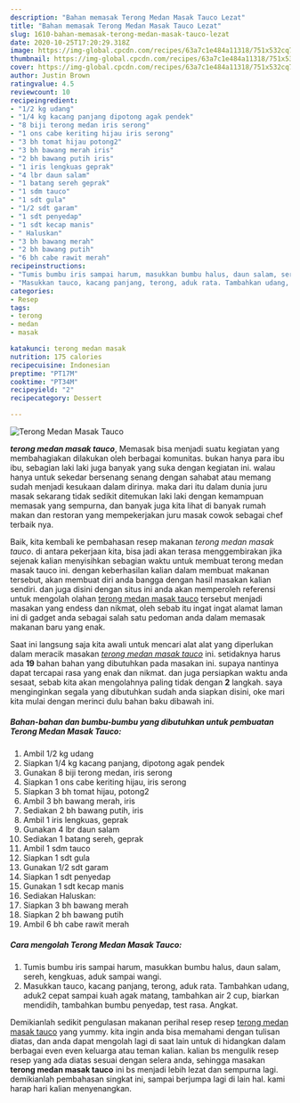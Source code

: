 ```yaml
---
description: "Bahan memasak Terong Medan Masak Tauco Lezat"
title: "Bahan memasak Terong Medan Masak Tauco Lezat"
slug: 1610-bahan-memasak-terong-medan-masak-tauco-lezat
date: 2020-10-25T17:20:29.318Z
image: https://img-global.cpcdn.com/recipes/63a7c1e484a11318/751x532cq70/terong-medan-masak-tauco-foto-resep-utama.jpg
thumbnail: https://img-global.cpcdn.com/recipes/63a7c1e484a11318/751x532cq70/terong-medan-masak-tauco-foto-resep-utama.jpg
cover: https://img-global.cpcdn.com/recipes/63a7c1e484a11318/751x532cq70/terong-medan-masak-tauco-foto-resep-utama.jpg
author: Justin Brown
ratingvalue: 4.5
reviewcount: 10
recipeingredient:
- "1/2 kg udang"
- "1/4 kg kacang panjang dipotong agak pendek"
- "8 biji terong medan iris serong"
- "1 ons cabe keriting hijau iris serong"
- "3 bh tomat hijau potong2"
- "3 bh bawang merah iris"
- "2 bh bawang putih iris"
- "1 iris lengkuas geprak"
- "4 lbr daun salam"
- "1 batang sereh geprak"
- "1 sdm tauco"
- "1 sdt gula"
- "1/2 sdt garam"
- "1 sdt penyedap"
- "1 sdt kecap manis"
- " Haluskan"
- "3 bh bawang merah"
- "2 bh bawang putih"
- "6 bh cabe rawit merah"
recipeinstructions:
- "Tumis bumbu iris sampai harum, masukkan bumbu halus, daun salam, sereh, kengkuas, aduk sampai wangi."
- "Masukkan tauco, kacang panjang, terong, aduk rata. Tambahkan udang, aduk2 cepat sampai kuah agak matang, tambahkan air 2 cup, biarkan mendidih, tambahkan bumbu penyedap, test rasa. Angkat."
categories:
- Resep
tags:
- terong
- medan
- masak

katakunci: terong medan masak 
nutrition: 175 calories
recipecuisine: Indonesian
preptime: "PT17M"
cooktime: "PT34M"
recipeyield: "2"
recipecategory: Dessert

---
```



![Terong Medan Masak Tauco](https://img-global.cpcdn.com/recipes/63a7c1e484a11318/751x532cq70/terong-medan-masak-tauco-foto-resep-utama.jpg)

<b><i>terong medan masak tauco</i></b>, Memasak bisa menjadi suatu kegiatan yang membahagiakan dilakukan oleh berbagai komunitas. bukan hanya para ibu ibu, sebagian laki laki juga banyak yang suka dengan kegiatan ini. walau hanya untuk sekedar bersenang senang dengan sahabat atau memang sudah menjadi kesukaan dalam dirinya. maka dari itu dalam dunia juru masak sekarang tidak sedikit ditemukan laki laki dengan kemampuan memasak yang sempurna, dan banyak juga kita lihat di banyak rumah makan dan restoran yang mempekerjakan juru masak cowok sebagai chef terbaik nya.

Baik, kita kembali ke pembahasan resep makanan <i>terong medan masak tauco</i>. di antara pekerjaan kita, bisa jadi akan terasa menggembirakan jika sejenak kalian menyisihkan sebagian waktu untuk membuat terong medan masak tauco ini. dengan keberhasilan kalian dalam membuat makanan tersebut, akan membuat diri anda bangga dengan hasil masakan kalian sendiri. dan juga disini dengan situs ini anda akan memperoleh referensi untuk mengolah olahan <u>terong medan masak tauco</u> tersebut menjadi masakan yang endess dan nikmat, oleh sebab itu ingat ingat alamat laman ini di gadget anda sebagai salah satu pedoman anda dalam memasak makanan baru yang enak.




Saat ini langsung saja kita awali untuk mencari alat alat yang diperlukan dalam meracik masakan <u><i>terong medan masak tauco</i></u> ini. setidaknya harus ada <b>19</b> bahan bahan yang dibutuhkan pada masakan ini. supaya nantinya dapat tercapai rasa yang enak dan nikmat. dan juga persiapkan waktu anda sesaat, sebab kita akan mengolahnya paling tidak dengan <b>2</b> langkah. saya menginginkan segala yang dibutuhkan sudah anda siapkan disini, oke mari kita mulai dengan merinci dulu bahan baku dibawah ini.

<!--inarticleads1-->

##### Bahan-bahan dan bumbu-bumbu yang dibutuhkan untuk pembuatan Terong Medan Masak Tauco:

1. Ambil 1/2 kg udang
1. Siapkan 1/4 kg kacang panjang, dipotong agak pendek
1. Gunakan 8 biji terong medan, iris serong
1. Siapkan 1 ons cabe keriting hijau, iris serong
1. Siapkan 3 bh tomat hijau, potong2
1. Ambil 3 bh bawang merah, iris
1. Sediakan 2 bh bawang putih, iris
1. Ambil 1 iris lengkuas, geprak
1. Gunakan 4 lbr daun salam
1. Sediakan 1 batang sereh, geprak
1. Ambil 1 sdm tauco
1. Siapkan 1 sdt gula
1. Gunakan 1/2 sdt garam
1. Siapkan 1 sdt penyedap
1. Gunakan 1 sdt kecap manis
1. Sediakan  Haluskan:
1. Siapkan 3 bh bawang merah
1. Siapkan 2 bh bawang putih
1. Ambil 6 bh cabe rawit merah




<!--inarticleads2-->

##### Cara mengolah Terong Medan Masak Tauco:

1. Tumis bumbu iris sampai harum, masukkan bumbu halus, daun salam, sereh, kengkuas, aduk sampai wangi.
1. Masukkan tauco, kacang panjang, terong, aduk rata. Tambahkan udang, aduk2 cepat sampai kuah agak matang, tambahkan air 2 cup, biarkan mendidih, tambahkan bumbu penyedap, test rasa. Angkat.




Demikianlah sedikit pengulasan makanan perihal resep resep <u>terong medan masak tauco</u> yang yummy. kita ingin anda bisa memahami dengan tulisan diatas, dan anda dapat mengolah lagi di saat lain untuk di hidangkan dalam berbagai even even keluarga atau teman kalian. kalian bs mengulik resep resep yang ada diatas sesuai dengan selera anda, sehingga masakan <b>terong medan masak tauco</b> ini bs menjadi lebih lezat dan sempurna lagi. demikianlah pembahasan singkat ini, sampai berjumpa lagi di lain hal. kami harap hari kalian menyenangkan.
